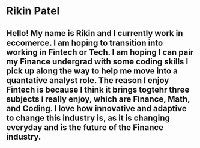 # Rikin Patel

## Hello! My name is Rikin and I currently work in eccomerce. I am hoping to transition into working in Fintech or Tech. I am hoping I can pair my Finance undergrad with some coding skills I pick up along the way to help me move into a quantative analyst role. The reason I enjoy Fintech is because I think it brings togtehr three subjects i really enjoy, which are Finance, Math, and Coding. I love how innovative and adaptive to change this industry is, as it is changing everyday and is the future of the Finance industry. 